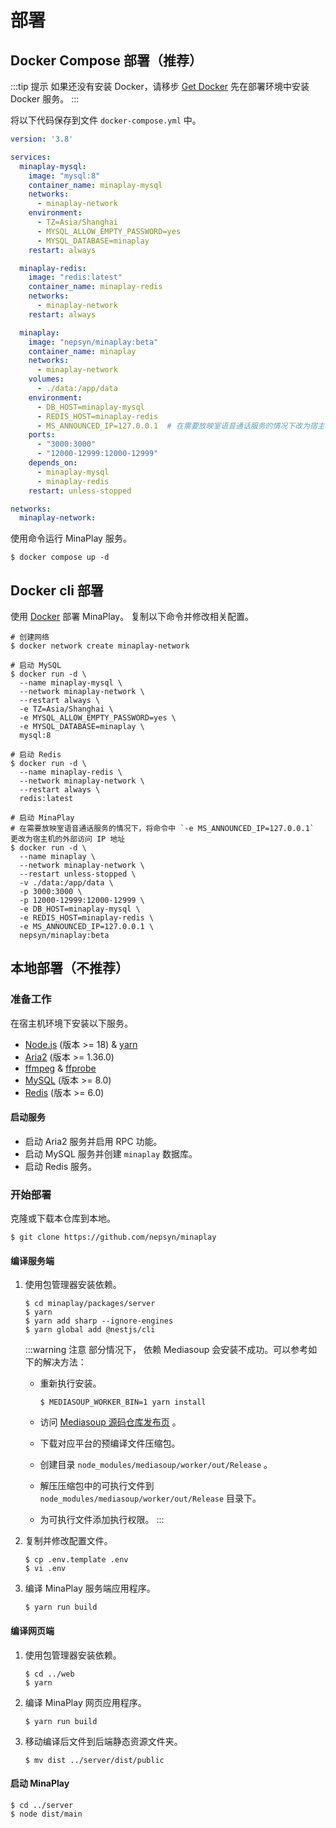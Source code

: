 # 部署

## Docker Compose 部署（推荐）

:::tip 提示
如果还没有安装 Docker，请移步 [Get Docker](https://docs.docker.com/get-docker/) 先在部署环境中安装 Docker 服务。
:::

将以下代码保存到文件 `docker-compose.yml` 中。

```yaml
version: '3.8'

services:
  minaplay-mysql:
    image: "mysql:8"
    container_name: minaplay-mysql
    networks:
      - minaplay-network
    environment:
      - TZ=Asia/Shanghai
      - MYSQL_ALLOW_EMPTY_PASSWORD=yes
      - MYSQL_DATABASE=minaplay
    restart: always

  minaplay-redis:
    image: "redis:latest"
    container_name: minaplay-redis
    networks:
      - minaplay-network
    restart: always

  minaplay:
    image: "nepsyn/minaplay:beta"
    container_name: minaplay
    networks:
      - minaplay-network
    volumes:
      - ./data:/app/data
    environment:
      - DB_HOST=minaplay-mysql
      - REDIS_HOST=minaplay-redis
      - MS_ANNOUNCED_IP=127.0.0.1  # 在需要放映室语音通话服务的情况下改为宿主机外部访问 IP
    ports:
      - "3000:3000"
      - "12000-12999:12000-12999"
    depends_on:
      - minaplay-mysql
      - minaplay-redis
    restart: unless-stopped

networks:
  minaplay-network:
```

使用命令运行 MinaPlay 服务。

```shell
$ docker compose up -d
```

## Docker cli 部署

使用 [Docker](https://docs.docker.com/engine/install/) 部署 MinaPlay。
复制以下命令并修改相关配置。

```shell
# 创建网络
$ docker network create minaplay-network 

# 启动 MySQL
$ docker run -d \
  --name minaplay-mysql \
  --network minaplay-network \
  --restart always \
  -e TZ=Asia/Shanghai \
  -e MYSQL_ALLOW_EMPTY_PASSWORD=yes \
  -e MYSQL_DATABASE=minaplay \
  mysql:8

# 启动 Redis
$ docker run -d \
  --name minaplay-redis \
  --network minaplay-network \
  --restart always \
  redis:latest

# 启动 MinaPlay
# 在需要放映室语音通话服务的情况下，将命令中 `-e MS_ANNOUNCED_IP=127.0.0.1` 更改为宿主机的外部访问 IP 地址
$ docker run -d \
  --name minaplay \
  --network minaplay-network \
  --restart unless-stopped \
  -v ./data:/app/data \
  -p 3000:3000 \
  -p 12000-12999:12000-12999 \
  -e DB_HOST=minaplay-mysql \
  -e REDIS_HOST=minaplay-redis \
  -e MS_ANNOUNCED_IP=127.0.0.1 \
  nepsyn/minaplay:beta
```

## 本地部署（不推荐）

### 准备工作

在宿主机环境下安装以下服务。

- [Node.js](https://nodejs.org/en) (版本 >= 18) & [yarn](https://yarnpkg.com/)
- [Aria2](https://github.com/aria2/aria2) (版本 >= 1.36.0)
- [ffmpeg](https://ffmpeg.org/) & [ffprobe](https://ffmpeg.org/)
- [MySQL](https://www.mysql.com/) (版本 >= 8.0)
- [Redis](https://redis.io/) (版本 >= 6.0)

#### 启动服务

- 启动 Aria2 服务并启用 RPC 功能。
- 启动 MySQL 服务并创建 `minaplay` 数据库。
- 启动 Redis 服务。

### 开始部署

克隆或下载本仓库到本地。

```shell
$ git clone https://github.com/nepsyn/minaplay
```

#### 编译服务端

1. 使用包管理器安装依赖。

    ```shell
    $ cd minaplay/packages/server
    $ yarn
    $ yarn add sharp --ignore-engines
    $ yarn global add @nestjs/cli
    ```

    :::warning 注意
    部分情况下， 依赖 Mediasoup 会安装不成功。可以参考如下的解决方法：

    - 重新执行安装。

        ```shell
        $ MEDIASOUP_WORKER_BIN=1 yarn install
        ```

    - 访问 [Mediasoup 源码仓库发布页](https://github.com/versatica/mediasoup/releases/) 。
    - 下载对应平台的预编译文件压缩包。
    - 创建目录 `node_modules/mediasoup/worker/out/Release` 。
    - 解压压缩包中的可执行文件到 `node_modules/mediasoup/worker/out/Release` 目录下。
    - 为可执行文件添加执行权限。
    :::


2. 复制并修改配置文件。

    ```shell
    $ cp .env.template .env
    $ vi .env
    ```

3. 编译 MinaPlay 服务端应用程序。

    ```shell
    $ yarn run build
    ```

#### 编译网页端

1. 使用包管理器安装依赖。

    ```shell
    $ cd ../web
    $ yarn
    ```

2. 编译 MinaPlay 网页应用程序。

    ```shell
    $ yarn run build
    ```

3. 移动编译后文件到后端静态资源文件夹。

    ```shell
    $ mv dist ../server/dist/public
    ```

#### 启动 MinaPlay

```shell
$ cd ../server
$ node dist/main
```
